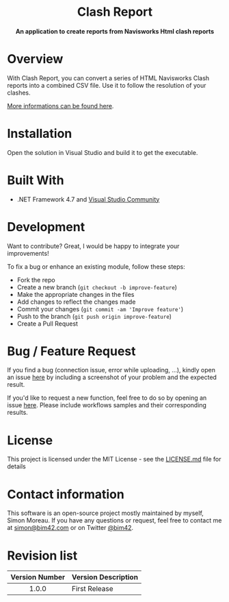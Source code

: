 
<h1 align="center">
  Clash Report
</h1>

<h4 align="center">An application to create reports from Navisworks Html clash reports</h4>

# Overview

With Clash Report, you can convert a series of HTML Navisworks Clash reports into a combined CSV file. Use it to follow the resolution of your clashes.

[More informations can be found here](https://www.bim42.com/2015/05/log-spatial-coordination).

# Installation

Open the solution in Visual Studio and build it to get the executable.

# Built With

* .NET Framework 4.7 and [Visual Studio Community](https://www.visualstudio.com/vs/community/)

# Development

Want to contribute? Great, I would be happy to integrate your improvements!

To fix a bug or enhance an existing module, follow these steps:

* Fork the repo
* Create a new branch (`git checkout -b improve-feature`)
* Make the appropriate changes in the files
* Add changes to reflect the changes made
* Commit your changes (`git commit -am 'Improve feature'`)
* Push to the branch (`git push origin improve-feature`)
* Create a Pull Request

# Bug / Feature Request

If you find a bug (connection issue, error while uploading, ...), kindly open an issue [here](https://github.com/simonmoreau/align-tag/issues/new) by including a screenshot of your problem and the expected result.

If you'd like to request a new function, feel free to do so by opening an issue [here](https://github.com/simonmoreau/align-tag/issues/new). Please include workflows samples and their corresponding results.

# License

This project is licensed under the MIT License - see the [LICENSE.md](LICENSE.md) file for details

# Contact information

This software is an open-source project mostly maintained by myself, Simon Moreau. If you have any questions or request, feel free to contact me at [simon@bim42.com](mailto:simon@bim42.com) or on Twitter [@bim42](https://twitter.com/bim42?lang=en).

# Revision list

| **Version Number** | **Version Description** |
| :-------------: |:-------------|
1.0.0|First Release
